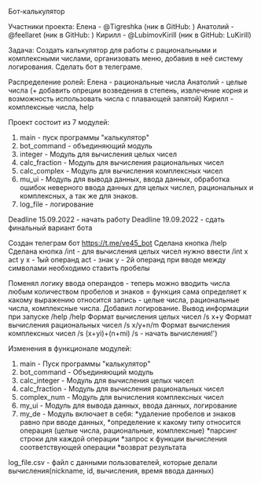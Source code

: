 Бот-калькулятор

Участники проекта: 
Елена - @Tigreshka (ник в GitHub: )
Анатолий - @feellaret (ник в GitHub: )
Кирилл - @LubimovKirill (ник в GitHub: LuKirill)

Задача:
Создать калькулятор для работы с рациональными и комплексными числами, организовать меню, добавив в неё систему логирования.
Сделать бот в телеграме.

Распределение ролей:
Елена - рациональные числа
Анатолий - целые числа (+ добавить опреции возведения в степень, извлечение корня и возможность использовать числа с плавающей запятой)
Кирилл - комплексные числа, help

Проект состоит из 7 модулей:
1) main - пуск программы "калькулятор"
2) bot_command - объединяющий модуль
3) integer - Модуль для вычисления целых чисел
4) calc_fraction - Модуль для вычисления рациональных чисел
5) calc_complex - Модуль для вычисления комплексных чисел
6) mu_ui - Модуль для вывода данных, ввода данных, обработка ошибок неверного ввода данных для целых числел, рациональных и комплексных, а так же для знаков.
7) log_file - логирование

Deadline 15.09.2022 - начать работу
Deadline 19.09.2022 - сдать финальный вариант бота

Создан телеграм бот https://t.me/ve45_bot
Сделана кнопка /help
Сделана кнопка /int - для вычисления целых чисел нужно ввести /int x act y
x - 1ый операнд
act - знак
y - 2й операнд
при вводе между символами необходимо ставить пробелы


Поменял логику ввода операндов - теперь можно вводить числа любым количеством пробелов и знаков =
функция сама определяет к какому выражению относится запись - целые числа, рациональные числа, комплексные числа.
Добавил логирование.
Вывод информации при запуске /help
/help
Формат вычисления целых чисел /s x+y
Формат вычисления рациональных чисел /s x/y+n/m
Формат вычисления комплексных чисел /s (x+yi)+(n+mi)
/s - начать вычисления!')

Изменения в функционале модулей:
1) main - Пуск программы "калькулятор"
2) bot_command - Объединяющий модуль
3) calc_integer - Модуль для вычисления целых чисел
4) calc_fraction - Модуль для вычисления рациональных чисел
5) complex_num - Модуль для вычисления комплексных чисел
6) my_ui - Модуль для вывода данных, ввода данных, логирование
7) my_de - Модуль включает в себя: 
*удаление пробелов и знаков равно при вводе данных,
*определение к какому типу относится операция (целые числа, рациональные, комплексные)
*парсинг строки для каждой операции
*запрос к функции вычисления соответствующей операции
*возврат результата

log_file.csv - файл с данными пользователей, которые делали вычисления(nickname, id, вычисления, время ввода данных) 
